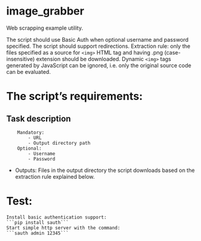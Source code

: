 # image_grabber
Web scrapping example utility.

The script should use Basic Auth when optional username and password specified.
The script should support redirections.
Extraction rule: only the files specified as a source for ```<img>``` HTML tag and having .png (case-insensitive) extension should be downloaded.
Dynamic ```<img>``` tags generated by JavaScript can be ignored, i.e. only the original source code can be evaluated.

# The script’s requirements:
## Task description
```yaml- Inputs:
    Mandatory:
        - URL
        - Output directory path
    Optional:
        - Username
        - Password
```
- Outputs:
    Files in the output directory the script downloads based on the extraction rule explained below.

# Test:
    Install basic authentication support:
    ```pip install sauth```
    Start simple http server with the command:
    ```sauth admin 12345```